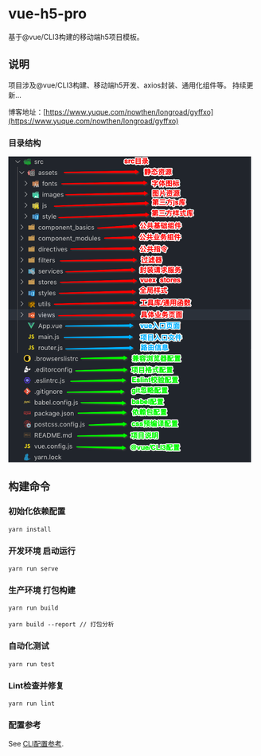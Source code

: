 # vue-h5-pro

基于@vue/CLI3构建的移动端h5项目模板。

## 说明
项目涉及@vue/CLI3构建、移动端h5开发、axios封装、通用化组件等。
持续更新...

博客地址：[https://www.yuque.com/nowthen/longroad/gyffxo](https://www.yuque.com/nowthen/longroad/gyffxo)

### 目录结构
![目录结构](/public/目录结构.png)

## 构建命令
### 初始化依赖配置
```
yarn install
```

### 开发环境 启动运行
```
yarn run serve
```

### 生产环境 打包构建
```
yarn run build

yarn build --report // 打包分析
```

### 自动化测试
```
yarn run test
```

### Lint检查并修复
```
yarn run lint
```

### 配置参考
See [CLI配置参考](https://cli.vuejs.org/zh/config/).
